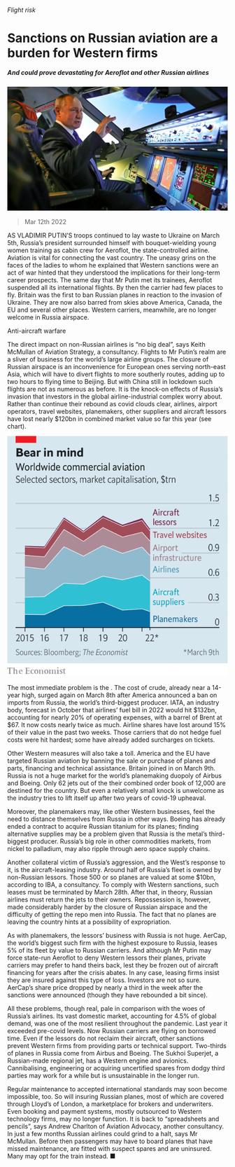 ###### Flight risk

# Sanctions on Russian aviation are a burden for Western firms 

##### And could prove devastating for Aeroflot and other Russian airlines 

![image](images/20220312_wbp502.jpg) 

> Mar 12th 2022 

AS VLADIMIR PUTIN’S troops continued to lay waste to Ukraine on March 5th, Russia’s president surrounded himself with bouquet-wielding young women training as cabin crew for Aeroflot, the state-controlled airline. Aviation is vital for connecting the vast country. The uneasy grins on the faces of the ladies to whom he explained that Western sanctions were an act of war hinted that they understood the implications for their long-term career prospects. The same day that Mr Putin met its trainees, Aeroflot suspended all its international flights. By then the carrier had few places to fly. Britain was the first to ban Russian planes in reaction to the invasion of Ukraine. They are now also barred from skies above America, Canada, the EU and several other places. Western carriers, meanwhile, are no longer welcome in Russia airspace.

Anti-aircraft warfare


The direct impact on non-Russian airlines is “no big deal”, says Keith McMullan of Aviation Strategy, a consultancy. Flights to Mr Putin’s realm are a sliver of business for the world’s large airline groups. The closure of Russian airspace is an inconvenience for European ones serving north-east Asia, which will have to divert flights to more southerly routes, adding up to two hours to flying time to Beijing. But with China still in lockdown such flights are not as numerous as before. It is the knock-on effects of Russia’s invasion that investors in the global airline-industrial complex worry about. Rather than continue their rebound as covid clouds clear, airlines, airport operators, travel websites, planemakers, other suppliers and aircraft lessors have lost nearly $120bn in combined market value so far this year (see chart).

![image](images/20220312_WBC538.png) 


The most immediate problem is the . The cost of crude, already near a 14-year high, surged again on March 8th after America announced a ban on imports from Russia, the world’s third-biggest producer. IATA, an industry body, forecast in October that airlines’ fuel bill in 2022 would hit $132bn, accounting for nearly 20% of operating expenses, with a barrel of Brent at $67. It now costs nearly twice as much. Airline shares have lost around 15% of their value in the past two weeks. Those carriers that do not hedge fuel costs were hit hardest; some have already added surcharges on tickets.

Other Western measures will also take a toll. America and the EU have targeted Russian aviation by banning the sale or purchase of planes and parts, financing and technical assistance. Britain joined in on March 9th. Russia is not a huge market for the world’s planemaking duopoly of Airbus and Boeing. Only 62 jets out of the their combined order book of 12,000 are destined for the country. But even a relatively small knock is unwelcome as the industry tries to lift itself up after two years of covid-19 upheaval.

Moreover, the planemakers may, like other Western businesses, feel the need to distance themselves from Russia in other ways. Boeing has already ended a contract to acquire Russian titanium for its planes; finding alternative supplies may be a problem given that Russia is the metal’s third-biggest producer. Russia’s big role in other commodities markets, from nickel to palladium, may also ripple through aero space supply chains.

Another collateral victim of Russia’s aggression, and the West’s response to it, is the aircraft-leasing industry. Around half of Russia’s fleet is owned by non-Russian lessors. Those 500 or so planes are valued at some $10bn, according to IBA, a consultancy. To comply with Western sanctions, such leases must be terminated by March 28th. After that, in theory, Russian airlines must return the jets to their owners. Repossession is, however, made considerably harder by the closure of Russian airspace and the difficulty of getting the repo men into Russia. The fact that no planes are leaving the country hints at a possibility of expropriation.

As with planemakers, the lessors’ business with Russia is not huge. AerCap, the world’s biggest such firm with the highest exposure to Russia, leases 5% of its fleet by value to Russian carriers. And although Mr Putin may force state-run Aeroflot to deny Western lessors their planes, private carriers may prefer to hand theirs back, lest they be frozen out of aircraft financing for years after the crisis abates. In any case, leasing firms insist they are insured against this type of loss. Investors are not so sure. AerCap’s share price dropped by nearly a third in the week after the sanctions were announced (though they have rebounded a bit since).

All these problems, though real, pale in comparison with the woes of Russia’s airlines. Its vast domestic market, accounting for 4.5% of global demand, was one of the most resilient throughout the pandemic. Last year it exceeded pre-covid levels. Now Russian carriers are flying on borrowed time. Even if the lessors do not reclaim their aircraft, other sanctions prevent Western firms from providing parts or technical support. Two-thirds of planes in Russia come from Airbus and Boeing. The Sukhoi Superjet, a Russian-made regional jet, has a Western engine and avionics. Cannibalising, engineering or acquiring uncertified spares from dodgy third parties may work for a while but is unsustainable in the longer run.

Regular maintenance to accepted international standards may soon become impossible, too. So will insuring Russian planes, most of which are covered through Lloyd’s of London, a marketplace for brokers and underwriters. Even booking and payment systems, mostly outsourced to Western technology firms, may no longer function. It is back to “spreadsheets and pencils”, says Andrew Charlton of Aviation Advocacy, another consultancy. In just a few months Russian airlines could grind to a halt, says Mr McMullan. Before then passengers may have to board planes that have missed maintenance, are fitted with suspect spares and are uninsured. Many may opt for the train instead. ■


